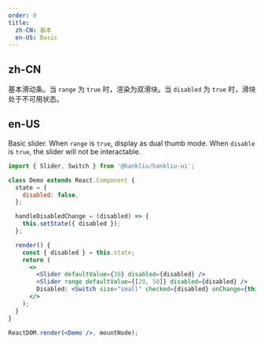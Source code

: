 ```yaml
---
order: 0
title:
  zh-CN: 基本
  en-US: Basic
---
```


## zh-CN

基本滑动条。当 `range` 为 `true` 时，渲染为双滑块。当 `disabled` 为 `true` 时，滑块处于不可用状态。

## en-US

Basic slider. When `range` is `true`, display as dual thumb mode. When `disable` is `true`, the slider will not be interactable.

```jsx
import { Slider, Switch } from '@hankliu/hankliu-ui';

class Demo extends React.Component {
  state = {
    disabled: false,
  };

  handleDisabledChange = (disabled) => {
    this.setState({ disabled });
  };

  render() {
    const { disabled } = this.state;
    return (
      <>
        <Slider defaultValue={30} disabled={disabled} />
        <Slider range defaultValue={[20, 50]} disabled={disabled} />
        Disabled: <Switch size="small" checked={disabled} onChange={this.handleDisabledChange} />
      </>
    );
  }
}

ReactDOM.render(<Demo />, mountNode);
```

<style>
.code-box-demo .hlui-slider {
  margin-bottom: 16px;
}
</style>
